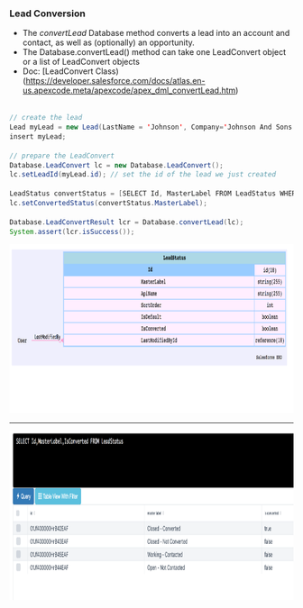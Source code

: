 ### Lead Conversion 

 - The *convertLead* Database method converts a lead into an account and contact, as well as (optionally) an opportunity. 
 - The Database.convertLead() method can take one LeadConvert object or a list of LeadConvert objects
 - Doc: [LeadConvert Class)(https://developer.salesforce.com/docs/atlas.en-us.apexcode.meta/apexcode/apex_dml_convertLead.htm)


```java

// create the lead
Lead myLead = new Lead(LastName = 'Johnson', Company='Johnson And Sons');
insert myLead;

// prepare the LeadConvert 
Database.LeadConvert lc = new Database.LeadConvert();
lc.setLeadId(myLead.id); // set the id of the lead we just created
 
LeadStatus convertStatus = [SELECT Id, MasterLabel FROM LeadStatus WHERE IsConverted=true LIMIT 1];
lc.setConvertedStatus(convertStatus.MasterLabel);
 
Database.LeadConvertResult lcr = Database.convertLead(lc);
System.assert(lcr.isSuccess());
```
<img src="img/leadstatus-erd.png" height='300' alt="">
<hr/>
<img src="img/leadstatus-data.png" height='300' alt="">



